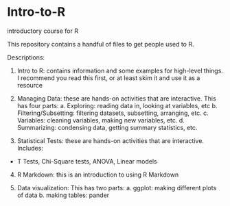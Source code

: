 # Intro-to-R
introductory course for R 

This repository contains a handful of files to get people used to R.

Descriptions:

1. Intro to R: contains information and some examples for high-level things. I recommend you read this first, or at least skim it and use it as a resource

2. Managing Data: these are hands-on activities that are interactive. This has four parts:
  a. Exploring: reading data in, looking at variables, etc
  b. Filtering/Subsetting: filtering datasets, subsetting, arranging, etc.
  c. Variables: cleaning variables, making new variables, etc. 
  d. Summarizing: condensing data, getting summary statistics, etc. 

3. Statistical Tests: these are hands-on activities that are interactive. Includes:
  - T Tests, Chi-Square tests, ANOVA, Linear models
  
4. R Markdown: this is an introduction to using R Markdown

5. Data visualization: This has two parts:
  a. ggplot: making different plots of data
  b. making tables: pander
